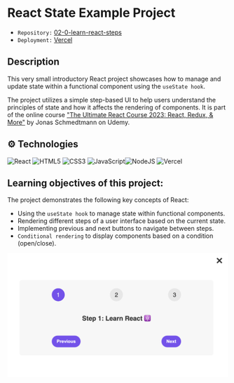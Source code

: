 # React State Example Project

- `Repository:` [02-0-learn-react-steps](https://02-0-learn-react-steps.vercel.app/)
- `Deployment:` [Vercel](https://02-0-learn-react-steps.vercel.app/)

## Description

This very small introductory React project showcases how to manage and update state within a functional component using the `useState hook`.

The project utilizes a simple step-based UI to help users understand the principles of state and how it affects the rendering of components. It is part of the online course ["The Ultimate React Course 2023: React, Redux, & More"](https://www.udemy.com/share/108PTK3@svd7LSKS9ey6F-mAoiPwPf0maT7NoRyTUO4HqpNWgU6hsdF-ESPRYJMbg9njS0DY-g==/) by Jonas Schmedtmann on Udemy.

## ⚙️ Technologies

![React](https://img.shields.io/badge/react-%2320232a.svg?style=for-the-badge&logo=react&logoColor=%2361DAFB) ![HTML5](https://img.shields.io/badge/html5-%23E34F26.svg?style=for-the-badge&logo=html5&logoColor=white) ![CSS3](https://img.shields.io/badge/css3-%231572B6.svg?style=for-the-badge&logo=css3&logoColor=white) ![JavaScript](https://img.shields.io/badge/javascript-%23323330.svg?style=for-the-badge&logo=javascript&logoColor=%23F7DF1E)![NodeJS](https://img.shields.io/badge/node.js-6DA55F?style=for-the-badge&logo=node.js&logoColor=white) ![Vercel](https://img.shields.io/badge/vercel-%23000000.svg?style=for-the-badge&logo=vercel&logoColor=white)

## Learning objectives of this project:

The project demonstrates the following key concepts of React:

- Using the `useState hook` to manage state within functional components.
- Rendering different steps of a user interface based on the current state.
- Implementing previous and next buttons to navigate between steps.
- `Conditional rendering` to display components based on a condition (open/close).

<div align="center">

![Preview](learn-react-steps.png)

</div>
